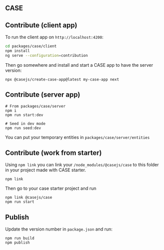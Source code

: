 ## CASE

## Contribute (client app)

To run the client app on `http://localhost:4200`:

```bash
cd packages/case/client
npm install
ng serve --configuration=contribution
```

Then go somewhere and install and start a CASE app to have the server version:

```
npx @casejs/create-case-app@latest my-case-app next
```

## Contribute (server app)

```
# From packages/case/server
npm i
npm run start:dev

# Seed in dev mode
npm run seed:dev
```

You can put your temporary entities in `packages/case/server/entities`

## Contribute (work from starter)

Using `npm link` you can link your `/node_modules/@casejs/case` to this folder in your project made with CASE starter.

```
npm link
```

Then go to your case starter project and run

```
npm link @casejs/case
npm run start
```

## Publish

Update the version number in `package.json` and run:

```
npm run build
npm publish
```
